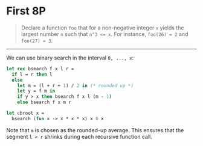# First 8P

> Declare a function `foo` that for a non-negative integer `x` yields the largest
> number `n` such that `n^3 <= x`.
> For instance, `foo(26) = 2` and `foo(27) = 3`.

---

We can use binary search in the interval `0, ..., x`:
```ocaml
let rec bsearch f x l r =
  if l = r then l
  else
    let m = (l + r + 1) / 2 in (* rounded up *)
    let y = f m in
    if y > x then bsearch f x l (m - 1)
    else bsearch f x m r

let cbroot x =
  bsearch (fun x -> x * x * x) x 0 x
```
Note that `m` is chosen as the rounded-up average.
This ensures that the segment `l < r` shrinks during each recursive function call.
